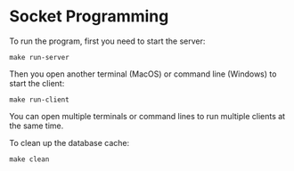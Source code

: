 # Socket Programming

To run the program, first you need to start the server:

	make run-server

Then you open another terminal (MacOS) or command line (Windows) to start the client:

	make run-client

You can open multiple terminals or command lines to run multiple clients at the same time.

To clean up the database cache:

	make clean
